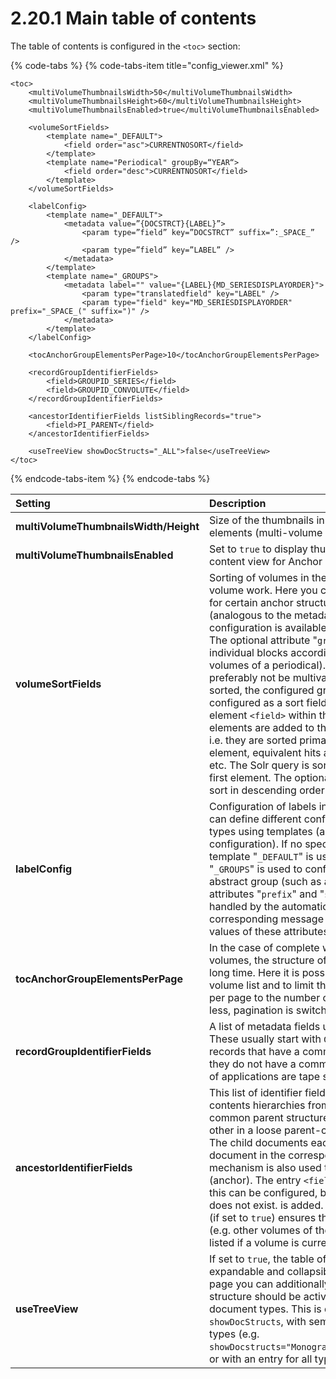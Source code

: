 # 2.20.1 Main table of contents

The table of contents is configured in the `<toc>` section:

{% code-tabs %}
{% code-tabs-item title="config\_viewer.xml" %}
```markup
<toc>
    <multiVolumeThumbnailsWidth>50</multiVolumeThumbnailsWidth>
    <multiVolumeThumbnailsHeight>60</multiVolumeThumbnailsHeight>
    <multiVolumeThumbnailsEnabled>true</multiVolumeThumbnailsEnabled>

    <volumeSortFields>
        <template name="_DEFAULT">
            <field order="asc">CURRENTNOSORT</field>
        </template>
        <template name="Periodical" groupBy=“YEAR“>
            <field order="desc">CURRENTNOSORT</field>
        </template>
    </volumeSortFields>

    <labelConfig>
        <template name="_DEFAULT">
            <metadata value=”{DOCSTRCT}{LABEL}”>
                <param type=”field” key=”DOCSTRCT” suffix=”:_SPACE_” />
                <param type=”field” key=”LABEL” />
            </metadata>
        </template>
        <template name="_GROUPS">
            <metadata label="" value="{LABEL}{MD_SERIESDISPLAYORDER}">
                <param type="translatedfield" key="LABEL" />
                <param type="field" key="MD_SERIESDISPLAYORDER" prefix="_SPACE_(" suffix=")" />
            </metadata>
        </template>
    </labelConfig>

    <tocAnchorGroupElementsPerPage>10</tocAnchorGroupElementsPerPage>

    <recordGroupIdentifierFields>
        <field>GROUPID_SERIES</field>
        <field>GROUPID_CONVOLUTE</field>
    </recordGroupIdentifierFields>

    <ancestorIdentifierFields listSiblingRecords="true">
        <field>PI_PARENT</field>
    </ancestorIdentifierFields>

    <useTreeView showDocStructs="_ALL">false</useTreeView>
</toc>
```
{% endcode-tabs-item %}
{% endcode-tabs %}

| **Setting** | Description |
| :--- | :--- |
| **multiVolumeThumbnailsWidth/Height** | Size of the thumbnails in the content view for anchor elements \(multi-volume works and periodicals\) |
| **multiVolumeThumbnailsEnabled** | Set to `true` to display thumbnails of child works in the content view for Anchor elements. |
| **volumeSortFields** | Sorting of volumes in the table of contents of a multi-volume work. Here you can define different configurations for certain anchor structure types using templates \(analogous to the metadata configuration\). If no special configuration is available, the template "`_DEFAULT`" is used. The optional attribute "`groupBy`" groups the volumes into individual blocks according to a Solr metadata field \(e.g. volumes of a periodical\). The field configured here should preferably not be multivalued. If the groups are also to be sorted, the configured grouping field must also be configured as a sort field for this template \(i.e. as a sub-element `<field>` within the template\). The defined `<field>` elements are added to the Solr query in the specified order, i.e. they are sorted primarily by the field in the first `<field>` element, equivalent hits among each other by the second, etc. The Solr query is sorted according to the field in the first  element. The optional order attribute can be used to sort in descending order \(`desc`\). The default value is `asc`. |
| **labelConfig** | Configuration of labels in the table of contents. Here you can define different configurations for certain structure types using templates \(analogous to the metadata configuration\). If no special configuration is available, the template "`_DEFAULT`" is used. The special template "`_GROUPS`" is used to configure the root element of an abstract group \(such as a tape series\). The optional attributes "`prefix`" and "`suffix`" can additionally be handled by the automatic translation. For this purpose, corresponding message keys must be defined and used as values of these attributes. |
| **tocAnchorGroupElementsPerPage** | In the case of complete works and groups with many volumes, the structure of the volume list can take a very long time. Here it is possible to use a pagination of the volume list and to limit the number of displayed volumes per page to the number configured here. If the value is 0 or less, pagination is switched off. |
| **recordGroupIdentifierFields** | A list of metadata fields used to logically group records. These usually start with `GROUPID_` and are used to list records that have a common field value as a group \(even if they do not have a common anchor document\). Examples of applications are tape series or convolutes. |
| **ancestorIdentifierFields** | This list of identifier fields is used to create table of contents hierarchies from works that either have a fixed common parent structure \(Anchor\) or are related to each other in a loose parent-child relationship \(Related Item\). The child documents each have the identifier of the parent document in the corresponding metadata field. Note: This mechanism is also used to list volumes of a complete work \(anchor\). The entry `<field>PI_PARENT</field>` required for this can be configured, but is implicitly added to this list if it does not exist. is added. The attribute `listSiblingRecords` \(if set to `true`\) ensures that other works on the same level \(e.g. other volumes of the same complete work\) are also listed if a volume is currently open. |
| **useTreeView** | If set to `true`, the table of contents is displayed as an expandable and collapsible tree. For the table of contents page you can additionally configure whether the tree structure should be activated for all or only for certain document types. This is done with the attribute `showDocStructs`, with semicolon-separated document types \(e.g. `showDocstructs="Monograph;Manuscript;PeriodicalVolume"`\) or with an entry for all types \(`showDocstructs="_ALL"`\). |

